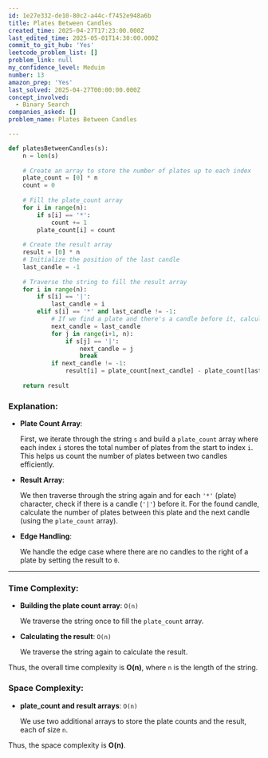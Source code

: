 ```yaml
---
id: 1e27e332-de10-80c2-a44c-f7452e948a6b
title: Plates Between Candles
created_time: 2025-04-27T17:23:00.000Z
last_edited_time: 2025-05-01T14:30:00.000Z
commit_to_git_hub: 'Yes'
leetcode_problem_list: []
problem_link: null
my_confidence_level: Meduim
number: 13
amazon_prep: 'Yes'
last_solved: 2025-04-27T00:00:00.000Z
concept_involved:
  - Binary Search
companies_asked: []
problem_name: Plates Between Candles

---
```


```python
def platesBetweenCandles(s):
    n = len(s)
    
    # Create an array to store the number of plates up to each index
    plate_count = [0] * n
    count = 0
    
    # Fill the plate_count array
    for i in range(n):
        if s[i] == '*':
            count += 1
        plate_count[i] = count
    
    # Create the result array
    result = [0] * n
    # Initialize the position of the last candle
    last_candle = -1
    
    # Traverse the string to fill the result array
    for i in range(n):
        if s[i] == '|':
            last_candle = i
        elif s[i] == '*' and last_candle != -1:
            # If we find a plate and there's a candle before it, calculate the plates between them
            next_candle = last_candle
            for j in range(i+1, n):
                if s[j] == '|':
                    next_candle = j
                    break
            if next_candle != -1:
                result[i] = plate_count[next_candle] - plate_count[last_candle]
    
    return result

```

### **Explanation:**

*   **Plate Count Array**:

    First, we iterate through the string `s` and build a `plate_count` array where each index `i` stores the total number of plates from the start to index `i`. This helps us count the number of plates between two candles efficiently.

*   **Result Array**:

    We then traverse through the string again and for each `'*'` (plate) character, check if there is a candle (`'|'`) before it. For the found candle, calculate the number of plates between this plate and the next candle (using the `plate_count` array).

*   **Edge Handling**:

    We handle the edge case where there are no candles to the right of a plate by setting the result to `0`.

***

### **Time Complexity:**

*   **Building the plate count array**: `O(n)`

    We traverse the string once to fill the `plate_count` array.

*   **Calculating the result**: `O(n)`

    We traverse the string again to calculate the result.

Thus, the overall time complexity is **O(n)**, where `n` is the length of the string.

### **Space Complexity:**

*   **plate\_count and result arrays**: `O(n)`

    We use two additional arrays to store the plate counts and the result, each of size `n`.

Thus, the space complexity is **O(n)**.
